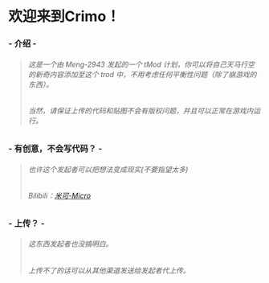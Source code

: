 # 欢迎来到Crimo！
### - 介绍 -
> ###### 这是一个由 Meng-2943 发起的一个 tMod 计划，你可以将自己天马行空的新奇内容添加至这个 trod 中，不用考虑任何平衡性问题（除了崩游戏的东西）。
> ###### 当然，请保证上传的代码和贴图不会有版权问题，并且可以正常在游戏内运行。

### - 有创意，不会写代码？ -
> ###### 也许这个发起者可以把想法变成现实(不要指望太多)
> ###### Bilibili：[米可-Micro](https://space.bilibili.com/1183597757/dynamic "米可-Micro 的个人空间")

### - 上传？ -
> ###### 这东西发起者也没搞明白。
> ###### 上传不了的话可以从其他渠道发送给发起者代上传。

